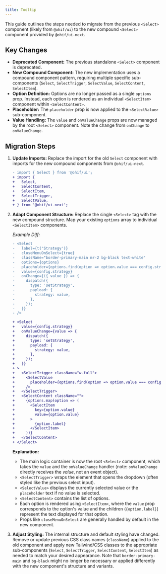 ```yaml
---
title: Tooltip
---
```




This guide outlines the steps needed to migrate from the previous `<Select>` component (likely from `@ohif/ui`) to the new compound `<Select>` component provided by `@ohif/ui-next`.

## Key Changes

*   **Deprecated Component:** The previous standalone `<Select>` component is deprecated.
*   **New Compound Component:** The new implementation uses a compound component pattern, requiring multiple specific sub-components (`Select`, `SelectTrigger`, `SelectValue`, `SelectContent`, `SelectItem`).
*   **Option Definition:** Options are no longer passed as a single `options` prop. Instead, each option is rendered as an individual `<SelectItem>` component within `<SelectContent>`.
*   **Placeholder:** The `placeholder` prop is now applied to the `<SelectValue>` sub-component.
*   **Value Handling:** The `value` and `onValueChange` props are now managed by the root `<Select>` component. Note the change from `onChange` to `onValueChange`.

## Migration Steps

1.  **Update Imports:**
    Replace the import for the old `Select` component with imports for the new compound components from `@ohif/ui-next`.

    ```diff
    - import { Select } from '@ohif/ui';
    + import {
    +   Select,
    +   SelectContent,
    +   SelectItem,
    +   SelectTrigger,
    +   SelectValue,
    + } from '@ohif/ui-next';

    ```

2.  **Adapt Component Structure:**
    Replace the single `<Select>` tag with the new compound structure. Map your existing `options` array to individual `<SelectItem>` components.

    *Example Diff:*

    ```diff
    - <Select
    -   label={t('Strategy')}
    -   closeMenuOnSelect={true}
    -   className="border-primary-main mr-2 bg-black text-white"
    -   options={options}
    -   placeholder={options.find(option => option.value === config.strategy).placeHolder}
    -   value={config.strategy}
    -   onChange={({ value }) => {
    -     dispatch({
    -       type: 'setStrategy',
    -       payload: {
    -         strategy: value,
    -       },
    -     });
    -   }}
    - />

    + <Select
    +   value={config.strategy}
    +   onValueChange={value => {
    +     dispatch({
    +       type: 'setStrategy',
    +       payload: {
    +         strategy: value,
    +       },
    +     });
    +   }}
    + >
    +   <SelectTrigger className="w-full">
    +     <SelectValue
    +       placeholder={options.find(option => option.value === config.strategy)?.placeHolder}
    +     />
    +   </SelectTrigger>
    +   <SelectContent className="">
    +     {options.map(option => (
    +       <SelectItem
    +         key={option.value}
    +         value={option.value}
    +       >
    +         {option.label}
    +       </SelectItem>
    +     ))}
    +   </SelectContent>
    + </Select>
    ```

    **Explanation:**
    *   The main logic container is now the root `<Select>` component, which takes the `value` and the `onValueChange` handler (note: `onValueChange` directly receives the *value*, not an event object).
    *   `<SelectTrigger>` wraps the element that opens the dropdown (often styled like the previous select input).
    *   `<SelectValue>` displays the currently selected value or the `placeholder` text if no value is selected.
    *   `<SelectContent>` contains the list of options.
    *   Each option is rendered using `<SelectItem>`, where the `value` prop corresponds to the option's value and the children (`{option.label}`) represent the text displayed for that option.
    *   Props like `closeMenuOnSelect` are generally handled by default in the new component.

3.  **Adjust Styling:**
    The internal structure and default styling have changed. Remove or update previous CSS class names (`className`) applied to the old component and apply new Tailwind/CSS classes to the appropriate sub-components (`Select`, `SelectTrigger`, `SelectContent`, `SelectItem`) as needed to match your desired appearance. Note that `border-primary-main` and `bg-black` might no longer be necessary or applied differently with the new component's structure and variants.
